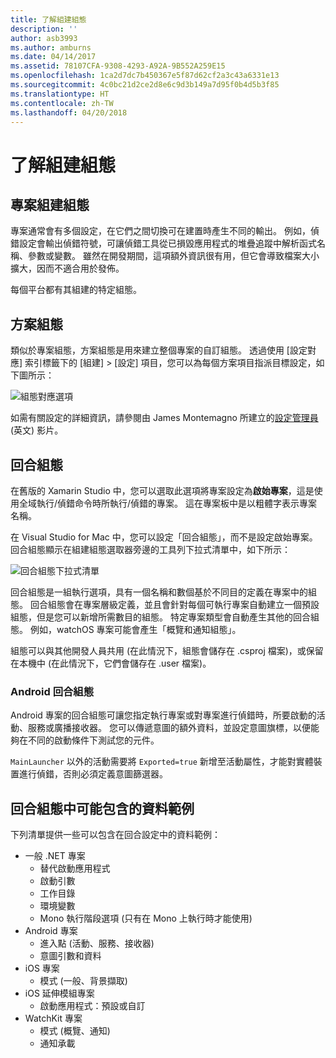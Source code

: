```yaml
---
title: 了解組建組態
description: ''
author: asb3993
ms.author: amburns
ms.date: 04/14/2017
ms.assetid: 78107CFA-9308-4293-A92A-9B552A259E15
ms.openlocfilehash: 1ca2d7dc7b450367e5f87d62cf2a3c43a6331e13
ms.sourcegitcommit: 4c0bc21d2ce2d8e6c9d3b149a7d95f0b4d5b3f85
ms.translationtype: HT
ms.contentlocale: zh-TW
ms.lasthandoff: 04/20/2018
---
```

# <a name="understanding-build-configurations"></a>了解組建組態

## <a name="project-build-configurations"></a>專案組建組態 

專案通常會有多個設定，在它們之間切換可在建置時產生不同的輸出。 例如，偵錯設定會輸出偵錯符號，可讓偵錯工具從已損毀應用程式的堆疊追蹤中解析函式名稱、參數或變數。 雖然在開發期間，這項額外資訊很有用，但它會導致檔案大小擴大，因而不適合用於發佈。

每個平台都有其組建的特定組態。 

## <a name="solution-configurations"></a>方案組態

類似於專案組態，方案組態是用來建立整個專案的自訂組態。 透過使用 [設定對應] 索引標籤下的 [組建] > [設定] 項目，您可以為每個方案項目指派目標設定，如下圖所示：


 ![組態對應選項](media/projects-and-solutions-image3.png)

如需有關設定的詳細資訊，請參閱由 James Montemagno 所建立的[設定管理員](https://www.youtube.com/watch?v=tjSdkqYh5Vg) \(英文\) 影片。

## <a name="run-configuration"></a>回合組態

在舊版的 Xamarin Studio 中，您可以選取此選項將專案設定為**啟始專案**，這是使用全域執行/偵錯命令時所執行/偵錯的專案。 這在專案板中是以粗體字表示專案名稱。

在 Visual Studio for Mac 中，您可以設定「回合組態」，而不是設定啟始專案。 回合組態顯示在組建組態選取器旁邊的工具列下拉式清單中，如下所示：

 ![回合組態下拉式清單](media/projects-and-solutions-image8.png)

回合組態是一組執行選項，具有一個名稱和數個基於不同目的定義在專案中的組態。 回合組態會在專案層級定義，並且會針對每個可執行專案自動建立一個預設組態，但是您可以新增所需數目的組態。 特定專案類型會自動產生其他的回合組態。 例如，watchOS 專案可能會產生「概覽和通知組態」。 
 
組態可以與其他開發人員共用 (在此情況下，組態會儲存在 .csproj 檔案)，或保留在本機中 (在此情況下，它們會儲存在 .user 檔案)。

### <a name="android-run-configurations"></a>Android 回合組態
 
Android 專案的回合組態可讓您指定執行專案或對專案進行偵錯時，所要啟動的活動、服務或廣播接收器。 您可以傳遞意圖的額外資料，並設定意圖旗標，以便能夠在不同的啟動條件下測試您的元件。

`MainLauncher` 以外的活動需要將 `Exported=true` 新增至活動屬性，才能對實體裝置進行偵錯，否則必須定義意圖篩選器。

## <a name="examples-of-data-that-might-be-included-in-run-configurations"></a>回合組態中可能包含的資料範例

下列清單提供一些可以包含在回合設定中的資料範例：

* 一般 .NET 專案
    * 替代啟動應用程式
    * 啟動引數
    * 工作目錄
    * 環境變數
    * Mono 執行階段選項 (只有在 Mono 上執行時才能使用)
* Android 專案
    * 進入點 (活動、服務、接收器)
    * 意圖引數和資料
* iOS 專案
    * 模式 (一般、背景擷取)
* iOS 延伸模組專案
    * 啟動應用程式：預設或自訂
* WatchKit 專案
    * 模式 (概覽、通知)
    * 通知承載
